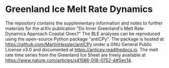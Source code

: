# Greenland Ice Melt Rate Dynamics
The repository contains the supplementary information and notes to further materials for the arXiv publication "Do Inner Greenland's Melt Rate Dynamics Approach Coastal Ones?" The BLE analyses can be reproduced using the open-source Python package "antiCPy". The package is hosted at https://github.com/MartinHessler/antiCPy under a GNU General Public License v3.0 and documented at https://anticpy.readthedocs.io. The melt rate time series from the Greenland Ice Sheet are freely available at https://www.nature.com/articles/s41586-018-0752-4#Sec14.